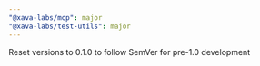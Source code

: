 ```yaml
---
"@xava-labs/mcp": major
"@xava-labs/test-utils": major
---
```


Reset versions to 0.1.0 to follow SemVer for pre-1.0 development 